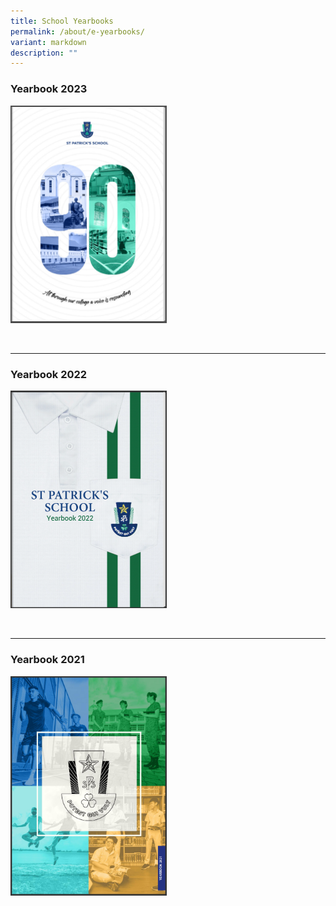 ```yaml
---
title: School Yearbooks
permalink: /about/e-yearbooks/
variant: markdown
description: ""
---
```

### **Yearbook 2023**


<a href="https://online.fliphtml5.com/rwsfa/avex/"><img style="width:250px" src="/images/Yearbook_2023.png">
</a>

<br>
<hr>

### **Yearbook 2022**


<a href="https://online.fliphtml5.com/imxpa/lrcs/"><img style="width:250px" src="/images/Yearbook_2022.png">
</a>

<br>
<hr>

### **Yearbook 2021**


<a href="https://issuu.com/touche-design/docs/st_patricks_school_e-magazine_2021"><img style="width:250px" src="/images/Yearbook_2021.png">
</a>